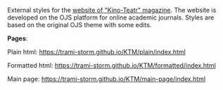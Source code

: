 External styles for the [website of "Kino-Teatr" magazine](https://ktm.ukma.edu.ua/index.php/ktm). 
The website is developed on the OJS platform for online academic journals. Styles are based on the original OJS theme with some edits.

**Pages**:

Plain html: https://trami-storm.github.io/KTM/plain/index.html

Formatted html: https://trami-storm.github.io/KTM/formatted/index.html

Main page: https://trami-storm.github.io/KTM/main-page/index.html
